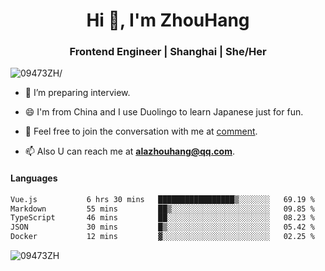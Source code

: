 <h1 align="center">Hi 👋, I'm ZhouHang</h1>

<h3 align="center">Frontend Engineer | Shanghai | She/Her</h3>
<p align="left"> <img src=https://komarev.com/ghpvc/?username=09473ZH alt=09473ZH/> </p>


- 🤔 I’m preparing interview.
  
- 😄 I'm from China and I use Duolingo to learn Japanese just for fun.
  
- 🐨 Feel free to join the conversation with me at [comment](https://github.com/09473ZH/comment/discussions).

- 📫 Also U can reach me at **alazhouhang@qq.com**.


<h4 align="left">Languages</h4>
<!--START_SECTION:waka-->

```txt
Vue.js           6 hrs 30 mins   █████████████████▒░░░░░░░   69.19 %
Markdown         55 mins         ██▒░░░░░░░░░░░░░░░░░░░░░░   09.85 %
TypeScript       46 mins         ██░░░░░░░░░░░░░░░░░░░░░░░   08.23 %
JSON             30 mins         █▒░░░░░░░░░░░░░░░░░░░░░░░   05.42 %
Docker           12 mins         ▓░░░░░░░░░░░░░░░░░░░░░░░░   02.25 %
```

<!--END_SECTION:waka-->

<p align="left"> <img src=https://github-readme-stats.vercel.app/api?username=09473ZH&show_icons=true alt=09473ZH /> </p>
